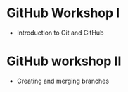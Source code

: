 # GitHub Workshop I
 - Introduction to Git and GitHub

# GitHub workshop II
 - Creating and merging branches